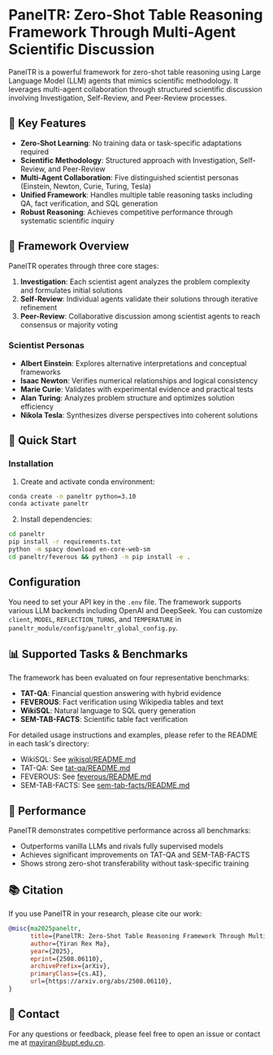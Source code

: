 # PanelTR: Zero-Shot Table Reasoning Framework Through Multi-Agent Scientific Discussion

PanelTR is a powerful framework for zero-shot table reasoning using Large Language Model (LLM) agents that mimics scientific methodology. It leverages multi-agent collaboration through structured scientific discussion involving Investigation, Self-Review, and Peer-Review processes.

## 🌟 Key Features

- **Zero-Shot Learning**: No training data or task-specific adaptations required
- **Scientific Methodology**: Structured approach with Investigation, Self-Review, and Peer-Review
- **Multi-Agent Collaboration**: Five distinguished scientist personas (Einstein, Newton, Curie, Turing, Tesla)
- **Unified Framework**: Handles multiple table reasoning tasks including QA, fact verification, and SQL generation
- **Robust Reasoning**: Achieves competitive performance through systematic scientific inquiry

## 🔬 Framework Overview

PanelTR operates through three core stages:

1. **Investigation**: Each scientist agent analyzes the problem complexity and formulates initial solutions
2. **Self-Review**: Individual agents validate their solutions through iterative refinement
3. **Peer-Review**: Collaborative discussion among scientist agents to reach consensus or majority voting

### Scientist Personas

- **Albert Einstein**: Explores alternative interpretations and conceptual frameworks
- **Isaac Newton**: Verifies numerical relationships and logical consistency  
- **Marie Curie**: Validates with experimental evidence and practical tests
- **Alan Turing**: Analyzes problem structure and optimizes solution efficiency
- **Nikola Tesla**: Synthesizes diverse perspectives into coherent solutions

## 🚀 Quick Start

### Installation

1. Create and activate conda environment:
```bash
conda create -n paneltr python=3.10
conda activate paneltr
```

2. Install dependencies:
```bash
cd paneltr
pip install -r requirements.txt
python -m spacy download en-core-web-sm
cd paneltr/feverous && python3 -m pip install -e .
```

## Configuration

You need to set your API key in the `.env` file. The framework supports various LLM backends including OpenAI and DeepSeek. You can customize `client`, `MODEL`, `REFLECTION_TURNS`, and `TEMPERATURE` in `paneltr_module/config/paneltr_global_config.py`.

## 📊 Supported Tasks & Benchmarks

The framework has been evaluated on four representative benchmarks:

- **TAT-QA**: Financial question answering with hybrid evidence
- **FEVEROUS**: Fact verification using Wikipedia tables and text
- **WikiSQL**: Natural language to SQL query generation
- **SEM-TAB-FACTS**: Scientific table fact verification

For detailed usage instructions and examples, please refer to the README in each task's directory:

- WikiSQL: See [wikisql/README.md](wikisql/README.md)
- TAT-QA: See [tat-qa/README.md](tat-qa/README.md)
- FEVEROUS: See [feverous/README.md](feverous/README.md)
- SEM-TAB-FACTS: See [sem-tab-facts/README.md](sem-tab-fact/README.md)

## 🎯 Performance

PanelTR demonstrates competitive performance across all benchmarks:
- Outperforms vanilla LLMs and rivals fully supervised models
- Achieves significant improvements on TAT-QA and SEM-TAB-FACTS
- Shows strong zero-shot transferability without task-specific training

## 📚 Citation

If you use PanelTR in your research, please cite our work:

```bibtex
@misc{ma2025paneltr,
      title={PanelTR: Zero-Shot Table Reasoning Framework Through Multi-Agent Scientific Discussion}, 
      author={Yiran Rex Ma},
      year={2025},
      eprint={2508.06110},
      archivePrefix={arXiv},
      primaryClass={cs.AI},
      url={https://arxiv.org/abs/2508.06110}, 
}
```

## 📄 Contact

For any questions or feedback, please feel free to open an issue or contact me at mayiran@bupt.edu.cn.
